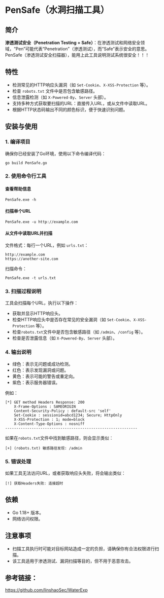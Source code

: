 # PenSafe（水洞扫描工具）

## 简介

**渗透测试安全（Penetration Testing + Safe）**：在渗透测试和网络安全领域，“Pen”可能代表“Penetration”（渗透测试），而“Safe”表示安全的意思。PenSafe（渗透测试安全扫描器），能用上此工具说明测试系统很安全！！！

## 特性

- 检测常见的HTTP响应头漏洞（如 `Set-Cookie`、`X-XSS-Protection` 等）。
- 检查 `robots.txt` 文件中是否包含敏感路径。
- 信息泄露检测（如 `X-Powered-By`、`Server` 头部）。
- 支持多种方式获取要扫描的URL：直接传入URL，或从文件中读取URL。
- 根据HTTP状态码输出不同的颜色标识，便于快速识别问题。

## 安装与使用

### 1. 编译项目

确保你已经安装了Go环境，使用以下命令编译代码：

```
go build PenSafe.go
```

### 2. 使用命令行工具

#### 查看帮助信息

```
PenSafe.exe -h
```

#### 扫描单个URL

```
PenSafe.exe -u http://example.com
```

#### 从文件中读取URL并扫描

文件格式：每行一个URL，例如 `urls.txt`：

```
http://example.com
https://another-site.com
```

扫描命令：

```
PenSafe.exe -t urls.txt
```

### 3. 扫描过程说明

工具会扫描每个URL，执行以下操作：

- 获取并显示HTTP响应头。
- 检查HTTP响应头中是否存在常见的安全漏洞（如 `Set-Cookie`、`X-XSS-Protection` 等）。
- 检查`robots.txt`文件中是否包含敏感路径（如 `/admin`、`/config` 等）。
- 检查是否泄露信息（如 `X-Powered-By`、`Server` 头部）。

### 4. 输出说明

- 绿色：表示无问题或成功检测。
- 红色：表示发现漏洞或问题。
- 黄色：表示可能的警告或重定向。
- 紫色：表示服务器错误。

例如：

```
[*] GET method Headers Response: 200
    X-Frame-Options : SAMEORIGIN
    Content-Security-Policy : default-src 'self'
    Set-Cookie : sessionid=abcd1234; Secure; HttpOnly
    X-XSS-Protection : 1; mode=block
    X-Content-Type-Options : nosniff
------------------------------------------------------------
```

如果在`robots.txt`文件中找到敏感路径，则会显示类似：

```
[+] (robots.txt) 敏感路径发现: /admin
```

### 5. 错误处理

如果工具无法访问URL，或者获取响应头失败，将会输出类似：

```
[!] 获取Headers失败: 连接超时
```

## 依赖

- Go 1.18+ 版本。
- 网络访问权限。

## 注意事项

- 扫描工具执行时可能对目标网站造成一定的负担，请确保你有合法权限进行扫描。
- 该工具适用于渗透测试、漏洞扫描等目的，但不用于恶意攻击。

## 参考链接：

https://github.com/linshaoSec/WaterExp
